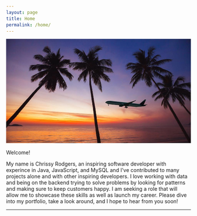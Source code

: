 ```yaml
---
layout: page
title: Home
permalink: /home/
---
```


![](portfolio1.jpg)

Welcome!

My name is Chrissy Rodgers, an inspiring software developer with experince in Java, JavaScript, and MySQL and I've contributed to many projects alone and with other inspiring developers. I love working with data and being on the backend trying to solve problems by looking for patterns and making sure to keep customers happy. I am seeking a role that will allow me to showcase these skills as well as launch my career. Please dive into my portfolio, take a look around, and I hope to hear from you soon!

-------------
